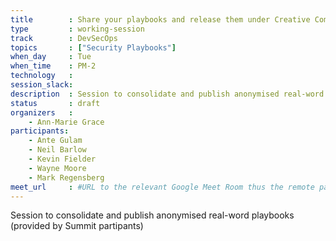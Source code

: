 ```yaml
---
title        : Share your playbooks and release them under Creative Commons
type         : working-session
track        : DevSecOps
topics       : ["Security Playbooks"]
when_day     : Tue
when_time    : PM-2
technology   :
session_slack:
description  : Session to consolidate and publish anonymised real-word playbooks
status       : draft
organizers   :
    - Ann-Marie Grace
participants:
    - Ante Gulam
    - Neil Barlow
    - Kevin Fielder
    - Wayne Moore
    - Mark Regensberg
meet_url     : #URL to the relevant Google Meet Room thus the remote participants can join a session
---
```


Session to consolidate and publish anonymised real-word playbooks (provided by Summit partipants)
